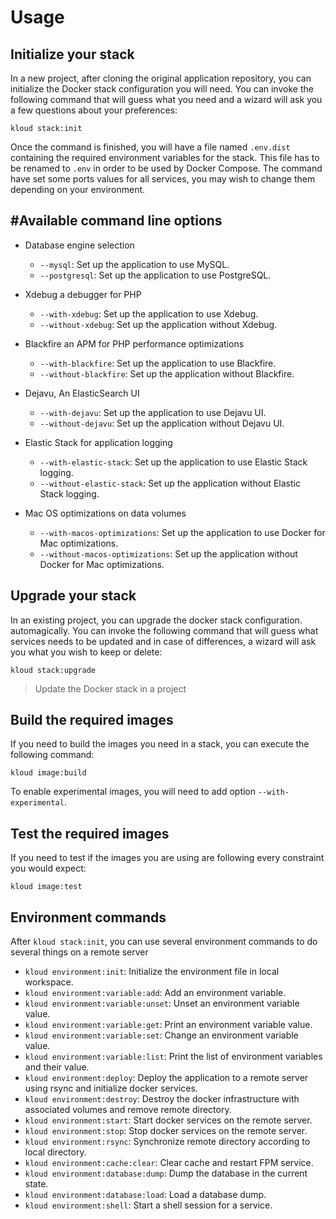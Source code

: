Usage
===

Initialize your stack
---

In a new project, after cloning the original application repository, you can initialize the Docker stack configuration you will need.
You can invoke the following command that will guess what you need and a wizard will ask you a few questions about your preferences:

`kloud stack:init`

Once the command is finished, you will have a file named `.env.dist` containing the required environment variables for the stack.
This file has to be renamed to `.env` in order to be used by Docker Compose.
The command have set some ports values for all services, you may wish to change them depending on your environment.

#Available command line options
---

* Database engine selection
  * `--mysql`: Set up the application to use MySQL.
  * `--postgresql`: Set up the application to use PostgreSQL.

* Xdebug a debugger for PHP
  * `--with-xdebug`: Set up the application to use Xdebug.
  * `--without-xdebug`: Set up the application without Xdebug.

* Blackfire an APM for PHP performance optimizations
  * `--with-blackfire`: Set up the application to use Blackfire.
  * `--without-blackfire`: Set up the application without Blackfire.

* Dejavu, An ElasticSearch UI
  * `--with-dejavu`: Set up the application to use Dejavu UI.
  * `--without-dejavu`: Set up the application without Dejavu UI.

* Elastic Stack for application logging
  * `--with-elastic-stack`: Set up the application to use Elastic Stack logging.
  * `--without-elastic-stack`: Set up the application without Elastic Stack logging.

* Mac OS optimizations on data volumes
  * `--with-macos-optimizations`: Set up the application to use Docker for Mac optimizations.
  * `--without-macos-optimizations`: Set up the application without Docker for Mac optimizations.

Upgrade your stack
---

In an existing project, you can upgrade the docker stack configuration. automagically.
You can invoke the following command that will guess what services needs to be updated and in case of differences, a wizard will ask you what you wish to keep or delete:

`kloud stack:upgrade`

> Update the Docker stack in a project

Build the required images
---

If you need to build the images you need in a stack, you can execute the following command:

`kloud image:build`

To enable experimental images, you will need to add option `--with-experimental`.
  
Test the required images
---

If you need to test if the images you are using are following every constraint you would expect:

`kloud image:test`

Environment commands
---

After `kloud stack:init`, you can use several environment commands to do several things on a remote server

* `kloud environment:init`: Initialize the environment file in local workspace.
* `kloud environment:variable:add`: Add an environment variable.
* `kloud environment:variable:unset`: Unset an environment variable value.
* `kloud environment:variable:get`: Print an environment variable value.
* `kloud environment:variable:set`: Change an environment variable value.
* `kloud environment:variable:list`: Print the list of environment variables and their value.
* `kloud environment:deploy`: Deploy the application to a remote server using rsync and initialize docker services.
* `kloud environment:destroy`: Destroy the docker infrastructure with associated volumes and remove remote directory.
* `kloud environment:start`: Start docker services on the remote server.
* `kloud environment:stop`: Stop docker services on the remote server.
* `kloud environment:rsync`: Synchronize remote directory according to local directory.
* `kloud environment:cache:clear`: Clear cache and restart FPM service.
* `kloud environment:database:dump`: Dump the database in the current state.
* `kloud environment:database:load`: Load a database dump.
* `kloud environment:shell`: Start a shell session for a service.
